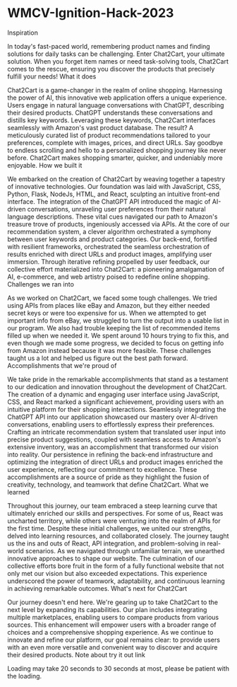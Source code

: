 # WMCV-Ignition-Hack-2023


Inspiration

In today's fast-paced world, remembering product names and finding solutions for daily tasks can be challenging. Enter Chat2Cart, your ultimate solution. When you forget item names or need task-solving tools, Chat2Cart comes to the rescue, ensuring you discover the products that precisely fulfill your needs!
What it does

Chat2Cart is a game-changer in the realm of online shopping. Harnessing the power of AI, this innovative web application offers a unique experience. Users engage in natural language conversations with ChatGPT, describing their desired products. ChatGPT understands these conversations and distills key keywords. Leveraging these keywords, Chat2Cart interfaces seamlessly with Amazon's vast product database. The result? A meticulously curated list of product recommendations tailored to your preferences, complete with images, prices, and direct URLs. Say goodbye to endless scrolling and hello to a personalized shopping journey like never before. Chat2Cart makes shopping smarter, quicker, and undeniably more enjoyable.
How we built it

We embarked on the creation of Chat2Cart by weaving together a tapestry of innovative technologies. Our foundation was laid with JavaScript, CSS, Python, Flask, NodeJs, HTML, and React, sculpting an intuitive front-end interface. The integration of the ChatGPT API introduced the magic of AI-driven conversations, unraveling user preferences from their natural language descriptions. These vital cues navigated our path to Amazon's treasure trove of products, ingeniously accessed via APIs. At the core of our recommendation system, a clever algorithm orchestrated a symphony between user keywords and product categories. Our back-end, fortified with resilient frameworks, orchestrated the seamless orchestration of results enriched with direct URLs and product images, amplifying user immersion. Through iterative refining propelled by user feedback, our collective effort materialized into Chat2Cart: a pioneering amalgamation of AI, e-commerce, and web artistry poised to redefine online shopping.
Challenges we ran into

As we worked on Chat2Cart, we faced some tough challenges. We tried using APIs from places like eBay and Amazon, but they either needed secret keys or were too expensive for us. When we attempted to get important info from eBay, we struggled to turn the output into a usable list in our program. We also had trouble keeping the list of recommended items filled up when we needed it. We spent around 10 hours trying to fix this, and even though we made some progress, we decided to focus on getting info from Amazon instead because it was more feasible. These challenges taught us a lot and helped us figure out the best path forward.
Accomplishments that we're proud of

We take pride in the remarkable accomplishments that stand as a testament to our dedication and innovation throughout the development of Chat2Cart. The creation of a dynamic and engaging user interface using JavaScript, CSS, and React marked a significant achievement, providing users with an intuitive platform for their shopping interactions. Seamlessly integrating the ChatGPT API into our application showcased our mastery over AI-driven conversations, enabling users to effortlessly express their preferences. Crafting an intricate recommendation system that translated user input into precise product suggestions, coupled with seamless access to Amazon's extensive inventory, was an accomplishment that transformed our vision into reality. Our persistence in refining the back-end infrastructure and optimizing the integration of direct URLs and product images enriched the user experience, reflecting our commitment to excellence. These accomplishments are a source of pride as they highlight the fusion of creativity, technology, and teamwork that define Chat2Cart.
What we learned

Throughout this journey, our team embraced a steep learning curve that ultimately enriched our skills and perspectives. For some of us, React was uncharted territory, while others were venturing into the realm of APIs for the first time. Despite these initial challenges, we united our strengths, delved into learning resources, and collaborated closely. The journey taught us the ins and outs of React, API integration, and problem-solving in real-world scenarios. As we navigated through unfamiliar terrain, we unearthed innovative approaches to shape our website. The culmination of our collective efforts bore fruit in the form of a fully functional website that not only met our vision but also exceeded expectations. This experience underscored the power of teamwork, adaptability, and continuous learning in achieving remarkable outcomes.
What's next for Chat2Cart

Our journey doesn't end here. We're gearing up to take Chat2Cart to the next level by expanding its capabilities. Our plan includes integrating multiple marketplaces, enabling users to compare products from various sources. This enhancement will empower users with a broader range of choices and a comprehensive shopping experience. As we continue to innovate and refine our platform, our goal remains clear: to provide users with an even more versatile and convenient way to discover and acquire their desired products.
Note about try it out link

Loading may take 20 seconds to 30 seconds at most, please be patient with the loading.
